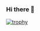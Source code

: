 ### Hi there 👋

[![trophy](https://github-profile-trophy.vercel.app/?asnvpp=ryo-ma)](https://github.com/ryo-ma/github-profile-trophy)
